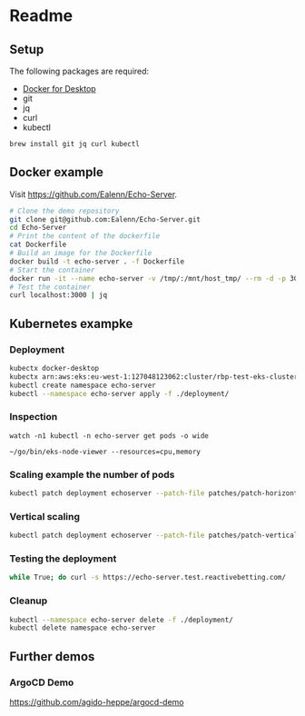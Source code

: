 # Readme

## Setup

The following packages are required:
- [Docker for Desktop](https://www.docker.com/products/docker-desktop/)
- git
- jq
- curl
- kubectl

```bash
brew install git jq curl kubectl
```

## Docker example

Visit https://github.com/Ealenn/Echo-Server.

```bash
# Clone the demo repository
git clone git@github.com:Ealenn/Echo-Server.git
cd Echo-Server
# Print the content of the dockerfile
cat Dockerfile
# Build an image for the Dockerfile
docker build -t echo-server . -f Dockerfile
# Start the container
docker run -it --name echo-server -v /tmp/:/mnt/host_tmp/ --rm -d -p 3000:80 echo-server
# Test the container
curl localhost:3000 | jq
```

## Kubernetes exampke

### Deployment
```bash
kubectx docker-desktop
kubectx arn:aws:eks:eu-west-1:127048123062:cluster/rbp-test-eks-cluster
kubectl create namespace echo-server
kubectl --namespace echo-server apply -f ./deployment/
```

### Inspection

```
watch -n1 kubectl -n echo-server get pods -o wide

~/go/bin/eks-node-viewer --resources=cpu,memory
```

### Scaling example the number of pods

```bash
kubectl patch deployment echoserver --patch-file patches/patch-horizontal.yaml
```

### Vertical scaling

```bash
kubectl patch deployment echoserver --patch-file patches/patch-vertical.yaml
```

### Testing the deployment
```bash
while True; do curl -s https://echo-server.test.reactivebetting.com/  | jq .host.ip ; done
```

### Cleanup
```bash
kubectl --namespace echo-server delete -f ./deployment/
kubectl delete namespace echo-server
```


## Further demos

### ArgoCD Demo

https://github.com/agido-heppe/argocd-demo
